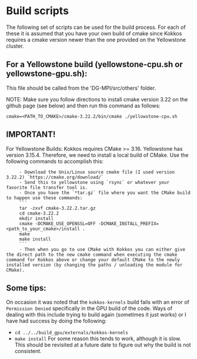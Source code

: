 # Build scripts
The following set of scripts can be used for the build process. For each of these it is assumed that you have your own build of cmake since Kokkos requires a cmake version newer than the one provided on the Yellowstone cluster.

## For a Yellowstone build (yellowstone-cpu.sh or yellowstone-gpu.sh):
This file should be called from the 'DG-MPI/src/others' folder.

NOTE: Make sure you follow directions to install cmake version 3.22 on the
github page (see below) and then run this command as follows:

`cmake=<PATH_TO_CMAKE>/cmake-3.22.2/bin/cmake ./yellowstone-cpu.sh`

## IMPORTANT! 
For Yellowstone Builds: Kokkos requires CMake >= 3.16. Yellowstone has version 3.15.4. Therefore, we need to install a local build of CMake. Use the following commands to accomplish this:

         - Download the Unix/Linux source cmake file (I used version 3.22.2) `https://cmake.org/download/`
         - Send this to yellowstone using `rsync` or whatever your favorite file transfer tool is.
         - Once you have the `*tar.gz` file where you want the CMake build to happen use these commands:
         ```
         tar -zxvf cmake-3.22.2.tar.gz
         cd cmake-3.22.2
         mkdir install
         cmake -DCMAKE_USE_OPENSSL=OFF -DCMAKE_INSTALL_PREFIX=<path_to_your_cmake>/install .
         make
         make install
         ```
         - Then when you go to use CMake with Kokkos you can either give the direct path to the new cmake command when executing the cmake command for Kokkos above or change your default CMake to the newly installed version (by changing the paths / unloading the module for CMake).

## Some tips:
On occasion it was noted that the `kokkos-kernels` build fails with an error of `Permission Denied` specifically in the GPU build of the code. Ways of dealing with this include trying to build again (sometimes it just works) or I have had success by doing the following:
- `cd ../../build_gpu/externals/kokkos-kernels`
- `make install`
For some reason this tends to work, although it is slow. This should be revisited at a future date to figure out why the build is not consistent.
